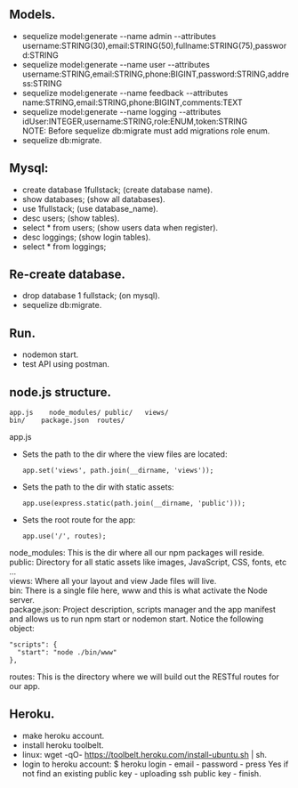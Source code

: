 ## Models.
* sequelize model:generate --name admin --attributes username:STRING(30),email:STRING(50),fullname:STRING(75),password:STRING
* sequelize model:generate --name user --attributes username:STRING,email:STRING,phone:BIGINT,password:STRING,address:STRING
* sequelize model:generate --name feedback --attributes name:STRING,email:STRING,phone:BIGINT,comments:TEXT
* sequelize model:generate --name logging --attributes idUser:INTEGER,username:STRING,role:ENUM,token:STRING <br>
NOTE: Before sequelize db:migrate must add migrations role enum.
* sequelize db:migrate.

## Mysql: 
* create database 1fullstack; (create database name).
* show databases; (show all databases).
* use 1fullstack; (use database_name).
* desc users; (show tables).
* select * from users; (show users data when register).
* desc loggings; (show login tables).
* select * from loggings;

## Re-create database.
* drop database 1 fullstack; (on mysql).
* sequelize db:migrate.
## Run.
* nodemon start.
* test API using postman.

## node.js structure.
```
app.js    node_modules/ public/   views/
bin/    package.json  routes/
```
app.js
 - Sets the path to the dir where the view files are located:
   ```
   app.set('views', path.join(__dirname, 'views'));
   ```
 - Sets the path to the dir with static assets:
   ```
   app.use(express.static(path.join(__dirname, 'public')));
   ```
 - Sets the root route for the app:
   ```
   app.use('/', routes);
   ```
node_modules: This is the dir where all our npm packages will reside. <br>
public: Directory for all static assets like images, JavaScript, CSS, fonts, etc ... <br>
views: Where all your layout and view Jade files will live. <br>
bin: There is a single file here, www and this is what activate the Node server. <br>
package.json: Project description, scripts manager and the app manifest and allows us to run npm start or nodemon start. Notice the following object:
```
"scripts": {
  "start": "node ./bin/www"
},
```
routes: This is the directory where we will build out the RESTful routes for our app.

## Heroku.
* make heroku account.
* install heroku toolbelt.
* linux: wget -qO- https://toolbelt.heroku.com/install-ubuntu.sh | sh.
* login to heroku account: $ heroku login - email - password - press Yes if not find an existing public key - uploading ssh public key - finish.